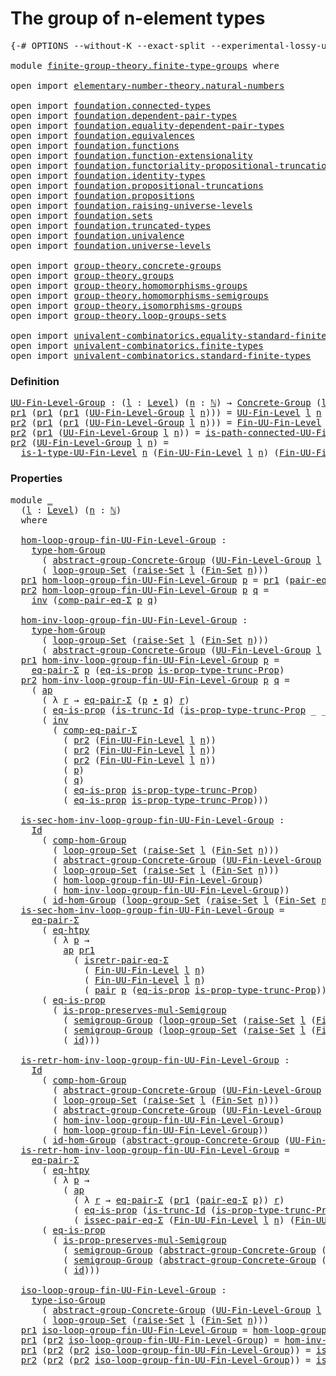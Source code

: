 # The group of n-element types

<pre class="Agda"><a id="41" class="Symbol">{-#</a> <a id="45" class="Keyword">OPTIONS</a> <a id="53" class="Pragma">--without-K</a> <a id="65" class="Pragma">--exact-split</a> <a id="79" class="Pragma">--experimental-lossy-unification</a> <a id="112" class="Symbol">#-}</a>

<a id="117" class="Keyword">module</a> <a id="124" href="finite-group-theory.finite-type-groups.html" class="Module">finite-group-theory.finite-type-groups</a> <a id="163" class="Keyword">where</a>

<a id="170" class="Keyword">open</a> <a id="175" class="Keyword">import</a> <a id="182" href="elementary-number-theory.natural-numbers.html" class="Module">elementary-number-theory.natural-numbers</a>

<a id="224" class="Keyword">open</a> <a id="229" class="Keyword">import</a> <a id="236" href="foundation.connected-types.html" class="Module">foundation.connected-types</a> 
<a id="264" class="Keyword">open</a> <a id="269" class="Keyword">import</a> <a id="276" href="foundation.dependent-pair-types.html" class="Module">foundation.dependent-pair-types</a> 
<a id="309" class="Keyword">open</a> <a id="314" class="Keyword">import</a> <a id="321" href="foundation.equality-dependent-pair-types.html" class="Module">foundation.equality-dependent-pair-types</a> 
<a id="363" class="Keyword">open</a> <a id="368" class="Keyword">import</a> <a id="375" href="foundation.equivalences.html" class="Module">foundation.equivalences</a> 
<a id="400" class="Keyword">open</a> <a id="405" class="Keyword">import</a> <a id="412" href="foundation.functions.html" class="Module">foundation.functions</a>
<a id="433" class="Keyword">open</a> <a id="438" class="Keyword">import</a> <a id="445" href="foundation.function-extensionality.html" class="Module">foundation.function-extensionality</a>
<a id="480" class="Keyword">open</a> <a id="485" class="Keyword">import</a> <a id="492" href="foundation.functoriality-propositional-truncation.html" class="Module">foundation.functoriality-propositional-truncation</a>
<a id="542" class="Keyword">open</a> <a id="547" class="Keyword">import</a> <a id="554" href="foundation.identity-types.html" class="Module">foundation.identity-types</a> 
<a id="581" class="Keyword">open</a> <a id="586" class="Keyword">import</a> <a id="593" href="foundation.propositional-truncations.html" class="Module">foundation.propositional-truncations</a>
<a id="630" class="Keyword">open</a> <a id="635" class="Keyword">import</a> <a id="642" href="foundation.propositions.html" class="Module">foundation.propositions</a>
<a id="666" class="Keyword">open</a> <a id="671" class="Keyword">import</a> <a id="678" href="foundation.raising-universe-levels.html" class="Module">foundation.raising-universe-levels</a>
<a id="713" class="Keyword">open</a> <a id="718" class="Keyword">import</a> <a id="725" href="foundation.sets.html" class="Module">foundation.sets</a>
<a id="741" class="Keyword">open</a> <a id="746" class="Keyword">import</a> <a id="753" href="foundation.truncated-types.html" class="Module">foundation.truncated-types</a>
<a id="780" class="Keyword">open</a> <a id="785" class="Keyword">import</a> <a id="792" href="foundation.univalence.html" class="Module">foundation.univalence</a> 
<a id="815" class="Keyword">open</a> <a id="820" class="Keyword">import</a> <a id="827" href="foundation.universe-levels.html" class="Module">foundation.universe-levels</a> 

<a id="856" class="Keyword">open</a> <a id="861" class="Keyword">import</a> <a id="868" href="group-theory.concrete-groups.html" class="Module">group-theory.concrete-groups</a> 
<a id="898" class="Keyword">open</a> <a id="903" class="Keyword">import</a> <a id="910" href="group-theory.groups.html" class="Module">group-theory.groups</a>
<a id="930" class="Keyword">open</a> <a id="935" class="Keyword">import</a> <a id="942" href="group-theory.homomorphisms-groups.html" class="Module">group-theory.homomorphisms-groups</a>
<a id="976" class="Keyword">open</a> <a id="981" class="Keyword">import</a> <a id="988" href="group-theory.homomorphisms-semigroups.html" class="Module">group-theory.homomorphisms-semigroups</a>
<a id="1026" class="Keyword">open</a> <a id="1031" class="Keyword">import</a> <a id="1038" href="group-theory.isomorphisms-groups.html" class="Module">group-theory.isomorphisms-groups</a>
<a id="1071" class="Keyword">open</a> <a id="1076" class="Keyword">import</a> <a id="1083" href="group-theory.loop-groups-sets.html" class="Module">group-theory.loop-groups-sets</a>

<a id="1114" class="Keyword">open</a> <a id="1119" class="Keyword">import</a> <a id="1126" href="univalent-combinatorics.equality-standard-finite-types.html" class="Module">univalent-combinatorics.equality-standard-finite-types</a>
<a id="1181" class="Keyword">open</a> <a id="1186" class="Keyword">import</a> <a id="1193" href="univalent-combinatorics.finite-types.html" class="Module">univalent-combinatorics.finite-types</a>
<a id="1230" class="Keyword">open</a> <a id="1235" class="Keyword">import</a> <a id="1242" href="univalent-combinatorics.standard-finite-types.html" class="Module">univalent-combinatorics.standard-finite-types</a>
</pre>
### Definition

<pre class="Agda"><a id="UU-Fin-Level-Group"></a><a id="1317" href="finite-group-theory.finite-type-groups.html#1317" class="Function">UU-Fin-Level-Group</a> <a id="1336" class="Symbol">:</a> <a id="1338" class="Symbol">(</a><a id="1339" href="finite-group-theory.finite-type-groups.html#1339" class="Bound">l</a> <a id="1341" class="Symbol">:</a> <a id="1343" href="Agda.Primitive.html#597" class="Postulate">Level</a><a id="1348" class="Symbol">)</a> <a id="1350" class="Symbol">(</a><a id="1351" href="finite-group-theory.finite-type-groups.html#1351" class="Bound">n</a> <a id="1353" class="Symbol">:</a> <a id="1355" href="elementary-number-theory.natural-numbers.html#1530" class="Datatype">ℕ</a><a id="1356" class="Symbol">)</a> <a id="1358" class="Symbol">→</a> <a id="1360" href="group-theory.concrete-groups.html#1988" class="Function">Concrete-Group</a> <a id="1375" class="Symbol">(</a><a id="1376" href="Agda.Primitive.html#780" class="Primitive">lsuc</a> <a id="1381" href="finite-group-theory.finite-type-groups.html#1339" class="Bound">l</a><a id="1382" class="Symbol">)</a>
<a id="1384" href="foundation-core.dependent-pair-types.html#605" class="Field">pr1</a> <a id="1388" class="Symbol">(</a><a id="1389" href="foundation-core.dependent-pair-types.html#605" class="Field">pr1</a> <a id="1393" class="Symbol">(</a><a id="1394" href="foundation-core.dependent-pair-types.html#605" class="Field">pr1</a> <a id="1398" class="Symbol">(</a><a id="1399" href="finite-group-theory.finite-type-groups.html#1317" class="Function">UU-Fin-Level-Group</a> <a id="1418" href="finite-group-theory.finite-type-groups.html#1418" class="Bound">l</a> <a id="1420" href="finite-group-theory.finite-type-groups.html#1420" class="Bound">n</a><a id="1421" class="Symbol">)))</a> <a id="1425" class="Symbol">=</a> <a id="1427" href="univalent-combinatorics.finite-types.html#5389" class="Function">UU-Fin-Level</a> <a id="1440" href="finite-group-theory.finite-type-groups.html#1418" class="Bound">l</a> <a id="1442" href="finite-group-theory.finite-type-groups.html#1420" class="Bound">n</a>
<a id="1444" href="foundation-core.dependent-pair-types.html#617" class="Field">pr2</a> <a id="1448" class="Symbol">(</a><a id="1449" href="foundation-core.dependent-pair-types.html#605" class="Field">pr1</a> <a id="1453" class="Symbol">(</a><a id="1454" href="foundation-core.dependent-pair-types.html#605" class="Field">pr1</a> <a id="1458" class="Symbol">(</a><a id="1459" href="finite-group-theory.finite-type-groups.html#1317" class="Function">UU-Fin-Level-Group</a> <a id="1478" href="finite-group-theory.finite-type-groups.html#1478" class="Bound">l</a> <a id="1480" href="finite-group-theory.finite-type-groups.html#1480" class="Bound">n</a><a id="1481" class="Symbol">)))</a> <a id="1485" class="Symbol">=</a> <a id="1487" href="univalent-combinatorics.finite-types.html#9965" class="Function">Fin-UU-Fin-Level</a> <a id="1504" href="finite-group-theory.finite-type-groups.html#1478" class="Bound">l</a> <a id="1506" href="finite-group-theory.finite-type-groups.html#1480" class="Bound">n</a>
<a id="1508" href="foundation-core.dependent-pair-types.html#617" class="Field">pr2</a> <a id="1512" class="Symbol">(</a><a id="1513" href="foundation-core.dependent-pair-types.html#605" class="Field">pr1</a> <a id="1517" class="Symbol">(</a><a id="1518" href="finite-group-theory.finite-type-groups.html#1317" class="Function">UU-Fin-Level-Group</a> <a id="1537" href="finite-group-theory.finite-type-groups.html#1537" class="Bound">l</a> <a id="1539" href="finite-group-theory.finite-type-groups.html#1539" class="Bound">n</a><a id="1540" class="Symbol">))</a> <a id="1543" class="Symbol">=</a> <a id="1545" href="univalent-combinatorics.finite-types.html#23575" class="Function">is-path-connected-UU-Fin-Level</a> <a id="1576" href="finite-group-theory.finite-type-groups.html#1539" class="Bound">n</a>
<a id="1578" href="foundation-core.dependent-pair-types.html#617" class="Field">pr2</a> <a id="1582" class="Symbol">(</a><a id="1583" href="finite-group-theory.finite-type-groups.html#1317" class="Function">UU-Fin-Level-Group</a> <a id="1602" href="finite-group-theory.finite-type-groups.html#1602" class="Bound">l</a> <a id="1604" href="finite-group-theory.finite-type-groups.html#1604" class="Bound">n</a><a id="1605" class="Symbol">)</a> <a id="1607" class="Symbol">=</a>
  <a id="1611" href="univalent-combinatorics.finite-types.html#21706" class="Function">is-1-type-UU-Fin-Level</a> <a id="1634" href="finite-group-theory.finite-type-groups.html#1604" class="Bound">n</a> <a id="1636" class="Symbol">(</a><a id="1637" href="univalent-combinatorics.finite-types.html#9965" class="Function">Fin-UU-Fin-Level</a> <a id="1654" href="finite-group-theory.finite-type-groups.html#1602" class="Bound">l</a> <a id="1656" href="finite-group-theory.finite-type-groups.html#1604" class="Bound">n</a><a id="1657" class="Symbol">)</a> <a id="1659" class="Symbol">(</a><a id="1660" href="univalent-combinatorics.finite-types.html#9965" class="Function">Fin-UU-Fin-Level</a> <a id="1677" href="finite-group-theory.finite-type-groups.html#1602" class="Bound">l</a> <a id="1679" href="finite-group-theory.finite-type-groups.html#1604" class="Bound">n</a><a id="1680" class="Symbol">)</a>
</pre>
### Properties

<pre class="Agda"><a id="1711" class="Keyword">module</a> <a id="1718" href="finite-group-theory.finite-type-groups.html#1718" class="Module">_</a>
  <a id="1722" class="Symbol">(</a><a id="1723" href="finite-group-theory.finite-type-groups.html#1723" class="Bound">l</a> <a id="1725" class="Symbol">:</a> <a id="1727" href="Agda.Primitive.html#597" class="Postulate">Level</a><a id="1732" class="Symbol">)</a> <a id="1734" class="Symbol">(</a><a id="1735" href="finite-group-theory.finite-type-groups.html#1735" class="Bound">n</a> <a id="1737" class="Symbol">:</a> <a id="1739" href="elementary-number-theory.natural-numbers.html#1530" class="Datatype">ℕ</a><a id="1740" class="Symbol">)</a>
  <a id="1744" class="Keyword">where</a>

  <a id="1753" href="finite-group-theory.finite-type-groups.html#1753" class="Function">hom-loop-group-fin-UU-Fin-Level-Group</a> <a id="1791" class="Symbol">:</a>
    <a id="1797" href="group-theory.homomorphisms-groups.html#1617" class="Function">type-hom-Group</a>
      <a id="1818" class="Symbol">(</a> <a id="1820" href="group-theory.concrete-groups.html#6365" class="Function">abstract-group-Concrete-Group</a> <a id="1850" class="Symbol">(</a><a id="1851" href="finite-group-theory.finite-type-groups.html#1317" class="Function">UU-Fin-Level-Group</a> <a id="1870" href="finite-group-theory.finite-type-groups.html#1723" class="Bound">l</a> <a id="1872" href="finite-group-theory.finite-type-groups.html#1735" class="Bound">n</a><a id="1873" class="Symbol">))</a>
      <a id="1882" class="Symbol">(</a> <a id="1884" href="group-theory.loop-groups-sets.html#3430" class="Function">loop-group-Set</a> <a id="1899" class="Symbol">(</a><a id="1900" href="foundation.raising-universe-levels.html#2149" class="Function">raise-Set</a> <a id="1910" href="finite-group-theory.finite-type-groups.html#1723" class="Bound">l</a> <a id="1912" class="Symbol">(</a><a id="1913" href="univalent-combinatorics.standard-finite-types.html#2285" class="Function">Fin-Set</a> <a id="1921" href="finite-group-theory.finite-type-groups.html#1735" class="Bound">n</a><a id="1922" class="Symbol">)))</a>
  <a id="1928" href="foundation-core.dependent-pair-types.html#605" class="Field">pr1</a> <a id="1932" href="finite-group-theory.finite-type-groups.html#1753" class="Function">hom-loop-group-fin-UU-Fin-Level-Group</a> <a id="1970" href="finite-group-theory.finite-type-groups.html#1970" class="Bound">p</a> <a id="1972" class="Symbol">=</a> <a id="1974" href="foundation-core.dependent-pair-types.html#605" class="Field">pr1</a> <a id="1978" class="Symbol">(</a><a id="1979" href="foundation.equality-dependent-pair-types.html#1398" class="Function">pair-eq-Σ</a> <a id="1989" href="finite-group-theory.finite-type-groups.html#1970" class="Bound">p</a><a id="1990" class="Symbol">)</a>
  <a id="1994" href="foundation-core.dependent-pair-types.html#617" class="Field">pr2</a> <a id="1998" href="finite-group-theory.finite-type-groups.html#1753" class="Function">hom-loop-group-fin-UU-Fin-Level-Group</a> <a id="2036" href="finite-group-theory.finite-type-groups.html#2036" class="Bound">p</a> <a id="2038" href="finite-group-theory.finite-type-groups.html#2038" class="Bound">q</a> <a id="2040" class="Symbol">=</a>
    <a id="2046" href="foundation-core.identity-types.html#2729" class="Function">inv</a> <a id="2050" class="Symbol">(</a><a id="2051" href="foundation.equality-dependent-pair-types.html#3193" class="Function">comp-pair-eq-Σ</a> <a id="2066" href="finite-group-theory.finite-type-groups.html#2036" class="Bound">p</a> <a id="2068" href="finite-group-theory.finite-type-groups.html#2038" class="Bound">q</a><a id="2069" class="Symbol">)</a>
  
  <a id="2076" href="finite-group-theory.finite-type-groups.html#2076" class="Function">hom-inv-loop-group-fin-UU-Fin-Level-Group</a> <a id="2118" class="Symbol">:</a>
    <a id="2124" href="group-theory.homomorphisms-groups.html#1617" class="Function">type-hom-Group</a>
      <a id="2145" class="Symbol">(</a> <a id="2147" href="group-theory.loop-groups-sets.html#3430" class="Function">loop-group-Set</a> <a id="2162" class="Symbol">(</a><a id="2163" href="foundation.raising-universe-levels.html#2149" class="Function">raise-Set</a> <a id="2173" href="finite-group-theory.finite-type-groups.html#1723" class="Bound">l</a> <a id="2175" class="Symbol">(</a><a id="2176" href="univalent-combinatorics.standard-finite-types.html#2285" class="Function">Fin-Set</a> <a id="2184" href="finite-group-theory.finite-type-groups.html#1735" class="Bound">n</a><a id="2185" class="Symbol">)))</a>
      <a id="2195" class="Symbol">(</a> <a id="2197" href="group-theory.concrete-groups.html#6365" class="Function">abstract-group-Concrete-Group</a> <a id="2227" class="Symbol">(</a><a id="2228" href="finite-group-theory.finite-type-groups.html#1317" class="Function">UU-Fin-Level-Group</a> <a id="2247" href="finite-group-theory.finite-type-groups.html#1723" class="Bound">l</a> <a id="2249" href="finite-group-theory.finite-type-groups.html#1735" class="Bound">n</a><a id="2250" class="Symbol">))</a>
  <a id="2255" href="foundation-core.dependent-pair-types.html#605" class="Field">pr1</a> <a id="2259" href="finite-group-theory.finite-type-groups.html#2076" class="Function">hom-inv-loop-group-fin-UU-Fin-Level-Group</a> <a id="2301" href="finite-group-theory.finite-type-groups.html#2301" class="Bound">p</a> <a id="2303" class="Symbol">=</a>
    <a id="2309" href="foundation.equality-dependent-pair-types.html#1481" class="Function">eq-pair-Σ</a> <a id="2319" href="finite-group-theory.finite-type-groups.html#2301" class="Bound">p</a> <a id="2321" class="Symbol">(</a><a id="2322" href="foundation-core.propositions.html#2719" class="Function">eq-is-prop</a> <a id="2333" href="foundation.propositional-truncations.html#2227" class="Function">is-prop-type-trunc-Prop</a><a id="2356" class="Symbol">)</a>
  <a id="2360" href="foundation-core.dependent-pair-types.html#617" class="Field">pr2</a> <a id="2364" href="finite-group-theory.finite-type-groups.html#2076" class="Function">hom-inv-loop-group-fin-UU-Fin-Level-Group</a> <a id="2406" href="finite-group-theory.finite-type-groups.html#2406" class="Bound">p</a> <a id="2408" href="finite-group-theory.finite-type-groups.html#2408" class="Bound">q</a> <a id="2410" class="Symbol">=</a>
    <a id="2416" class="Symbol">(</a> <a id="2418" href="foundation-core.identity-types.html#4003" class="Function">ap</a>
      <a id="2427" class="Symbol">(</a> <a id="2429" class="Symbol">λ</a> <a id="2431" href="finite-group-theory.finite-type-groups.html#2431" class="Bound">r</a> <a id="2433" class="Symbol">→</a> <a id="2435" href="foundation.equality-dependent-pair-types.html#1481" class="Function">eq-pair-Σ</a> <a id="2445" class="Symbol">(</a><a id="2446" href="finite-group-theory.finite-type-groups.html#2406" class="Bound">p</a> <a id="2448" href="foundation-core.identity-types.html#2425" class="Function Operator">∙</a> <a id="2450" href="finite-group-theory.finite-type-groups.html#2408" class="Bound">q</a><a id="2451" class="Symbol">)</a> <a id="2453" href="finite-group-theory.finite-type-groups.html#2431" class="Bound">r</a><a id="2454" class="Symbol">)</a>
      <a id="2462" class="Symbol">(</a> <a id="2464" href="foundation-core.propositions.html#2719" class="Function">eq-is-prop</a> <a id="2475" class="Symbol">(</a><a id="2476" href="foundation-core.truncated-types.html#3072" class="Function">is-trunc-Id</a> <a id="2488" class="Symbol">(</a><a id="2489" href="foundation.propositional-truncations.html#2227" class="Function">is-prop-type-trunc-Prop</a> <a id="2513" class="Symbol">_</a> <a id="2515" class="Symbol">_))))</a> <a id="2521" href="foundation-core.identity-types.html#2425" class="Function Operator">∙</a>
      <a id="2529" class="Symbol">(</a> <a id="2531" href="foundation-core.identity-types.html#2729" class="Function">inv</a>
        <a id="2543" class="Symbol">(</a> <a id="2545" href="foundation.equality-dependent-pair-types.html#2808" class="Function">comp-eq-pair-Σ</a>
          <a id="2570" class="Symbol">(</a> <a id="2572" href="foundation-core.dependent-pair-types.html#617" class="Field">pr2</a> <a id="2576" class="Symbol">(</a><a id="2577" href="univalent-combinatorics.finite-types.html#9965" class="Function">Fin-UU-Fin-Level</a> <a id="2594" href="finite-group-theory.finite-type-groups.html#1723" class="Bound">l</a> <a id="2596" href="finite-group-theory.finite-type-groups.html#1735" class="Bound">n</a><a id="2597" class="Symbol">))</a>
          <a id="2610" class="Symbol">(</a> <a id="2612" href="foundation-core.dependent-pair-types.html#617" class="Field">pr2</a> <a id="2616" class="Symbol">(</a><a id="2617" href="univalent-combinatorics.finite-types.html#9965" class="Function">Fin-UU-Fin-Level</a> <a id="2634" href="finite-group-theory.finite-type-groups.html#1723" class="Bound">l</a> <a id="2636" href="finite-group-theory.finite-type-groups.html#1735" class="Bound">n</a><a id="2637" class="Symbol">))</a>
          <a id="2650" class="Symbol">(</a> <a id="2652" href="foundation-core.dependent-pair-types.html#617" class="Field">pr2</a> <a id="2656" class="Symbol">(</a><a id="2657" href="univalent-combinatorics.finite-types.html#9965" class="Function">Fin-UU-Fin-Level</a> <a id="2674" href="finite-group-theory.finite-type-groups.html#1723" class="Bound">l</a> <a id="2676" href="finite-group-theory.finite-type-groups.html#1735" class="Bound">n</a><a id="2677" class="Symbol">))</a>
          <a id="2690" class="Symbol">(</a> <a id="2692" href="finite-group-theory.finite-type-groups.html#2406" class="Bound">p</a><a id="2693" class="Symbol">)</a>
          <a id="2705" class="Symbol">(</a> <a id="2707" href="finite-group-theory.finite-type-groups.html#2408" class="Bound">q</a><a id="2708" class="Symbol">)</a>
          <a id="2720" class="Symbol">(</a> <a id="2722" href="foundation-core.propositions.html#2719" class="Function">eq-is-prop</a> <a id="2733" href="foundation.propositional-truncations.html#2227" class="Function">is-prop-type-trunc-Prop</a><a id="2756" class="Symbol">)</a>
          <a id="2768" class="Symbol">(</a> <a id="2770" href="foundation-core.propositions.html#2719" class="Function">eq-is-prop</a> <a id="2781" href="foundation.propositional-truncations.html#2227" class="Function">is-prop-type-trunc-Prop</a><a id="2804" class="Symbol">)))</a>

  <a id="2811" href="finite-group-theory.finite-type-groups.html#2811" class="Function">is-sec-hom-inv-loop-group-fin-UU-Fin-Level-Group</a> <a id="2860" class="Symbol">:</a>
    <a id="2866" href="foundation-core.identity-types.html#1767" class="Datatype">Id</a>
      <a id="2875" class="Symbol">(</a> <a id="2877" href="group-theory.homomorphisms-groups.html#2243" class="Function">comp-hom-Group</a>
        <a id="2900" class="Symbol">(</a> <a id="2902" href="group-theory.loop-groups-sets.html#3430" class="Function">loop-group-Set</a> <a id="2917" class="Symbol">(</a><a id="2918" href="foundation.raising-universe-levels.html#2149" class="Function">raise-Set</a> <a id="2928" href="finite-group-theory.finite-type-groups.html#1723" class="Bound">l</a> <a id="2930" class="Symbol">(</a><a id="2931" href="univalent-combinatorics.standard-finite-types.html#2285" class="Function">Fin-Set</a> <a id="2939" href="finite-group-theory.finite-type-groups.html#1735" class="Bound">n</a><a id="2940" class="Symbol">)))</a>
        <a id="2952" class="Symbol">(</a> <a id="2954" href="group-theory.concrete-groups.html#6365" class="Function">abstract-group-Concrete-Group</a> <a id="2984" class="Symbol">(</a><a id="2985" href="finite-group-theory.finite-type-groups.html#1317" class="Function">UU-Fin-Level-Group</a> <a id="3004" href="finite-group-theory.finite-type-groups.html#1723" class="Bound">l</a> <a id="3006" href="finite-group-theory.finite-type-groups.html#1735" class="Bound">n</a><a id="3007" class="Symbol">))</a>
        <a id="3018" class="Symbol">(</a> <a id="3020" href="group-theory.loop-groups-sets.html#3430" class="Function">loop-group-Set</a> <a id="3035" class="Symbol">(</a><a id="3036" href="foundation.raising-universe-levels.html#2149" class="Function">raise-Set</a> <a id="3046" href="finite-group-theory.finite-type-groups.html#1723" class="Bound">l</a> <a id="3048" class="Symbol">(</a><a id="3049" href="univalent-combinatorics.standard-finite-types.html#2285" class="Function">Fin-Set</a> <a id="3057" href="finite-group-theory.finite-type-groups.html#1735" class="Bound">n</a><a id="3058" class="Symbol">)))</a>
        <a id="3070" class="Symbol">(</a> <a id="3072" href="finite-group-theory.finite-type-groups.html#1753" class="Function">hom-loop-group-fin-UU-Fin-Level-Group</a><a id="3109" class="Symbol">)</a>
        <a id="3119" class="Symbol">(</a> <a id="3121" href="finite-group-theory.finite-type-groups.html#2076" class="Function">hom-inv-loop-group-fin-UU-Fin-Level-Group</a><a id="3162" class="Symbol">))</a>
      <a id="3171" class="Symbol">(</a> <a id="3173" href="group-theory.homomorphisms-groups.html#2074" class="Function">id-hom-Group</a> <a id="3186" class="Symbol">(</a><a id="3187" href="group-theory.loop-groups-sets.html#3430" class="Function">loop-group-Set</a> <a id="3202" class="Symbol">(</a><a id="3203" href="foundation.raising-universe-levels.html#2149" class="Function">raise-Set</a> <a id="3213" href="finite-group-theory.finite-type-groups.html#1723" class="Bound">l</a> <a id="3215" class="Symbol">(</a><a id="3216" href="univalent-combinatorics.standard-finite-types.html#2285" class="Function">Fin-Set</a> <a id="3224" href="finite-group-theory.finite-type-groups.html#1735" class="Bound">n</a><a id="3225" class="Symbol">))))</a>
  <a id="3232" href="finite-group-theory.finite-type-groups.html#2811" class="Function">is-sec-hom-inv-loop-group-fin-UU-Fin-Level-Group</a> <a id="3281" class="Symbol">=</a>
    <a id="3287" href="foundation.equality-dependent-pair-types.html#1481" class="Function">eq-pair-Σ</a>
      <a id="3303" class="Symbol">(</a> <a id="3305" href="foundation-core.function-extensionality.html#1463" class="Function">eq-htpy</a>
        <a id="3321" class="Symbol">(</a> <a id="3323" class="Symbol">λ</a> <a id="3325" href="finite-group-theory.finite-type-groups.html#3325" class="Bound">p</a> <a id="3327" class="Symbol">→</a>
          <a id="3339" href="foundation-core.identity-types.html#4003" class="Function">ap</a> <a id="3342" href="foundation-core.dependent-pair-types.html#605" class="Field">pr1</a>
            <a id="3358" class="Symbol">(</a> <a id="3360" href="foundation.equality-dependent-pair-types.html#1715" class="Function">isretr-pair-eq-Σ</a>
              <a id="3391" class="Symbol">(</a> <a id="3393" href="univalent-combinatorics.finite-types.html#9965" class="Function">Fin-UU-Fin-Level</a> <a id="3410" href="finite-group-theory.finite-type-groups.html#1723" class="Bound">l</a> <a id="3412" href="finite-group-theory.finite-type-groups.html#1735" class="Bound">n</a><a id="3413" class="Symbol">)</a>
              <a id="3429" class="Symbol">(</a> <a id="3431" href="univalent-combinatorics.finite-types.html#9965" class="Function">Fin-UU-Fin-Level</a> <a id="3448" href="finite-group-theory.finite-type-groups.html#1723" class="Bound">l</a> <a id="3450" href="finite-group-theory.finite-type-groups.html#1735" class="Bound">n</a><a id="3451" class="Symbol">)</a>
              <a id="3467" class="Symbol">(</a> <a id="3469" href="foundation-core.dependent-pair-types.html#588" class="InductiveConstructor">pair</a> <a id="3474" href="finite-group-theory.finite-type-groups.html#3325" class="Bound">p</a> <a id="3476" class="Symbol">(</a><a id="3477" href="foundation-core.propositions.html#2719" class="Function">eq-is-prop</a> <a id="3488" href="foundation.propositional-truncations.html#2227" class="Function">is-prop-type-trunc-Prop</a><a id="3511" class="Symbol">)))))</a>
      <a id="3523" class="Symbol">(</a> <a id="3525" href="foundation-core.propositions.html#2719" class="Function">eq-is-prop</a>
        <a id="3544" class="Symbol">(</a> <a id="3546" href="group-theory.homomorphisms-semigroups.html#2098" class="Function">is-prop-preserves-mul-Semigroup</a>
          <a id="3588" class="Symbol">(</a> <a id="3590" href="group-theory.groups.html#2590" class="Function">semigroup-Group</a> <a id="3606" class="Symbol">(</a><a id="3607" href="group-theory.loop-groups-sets.html#3430" class="Function">loop-group-Set</a> <a id="3622" class="Symbol">(</a><a id="3623" href="foundation.raising-universe-levels.html#2149" class="Function">raise-Set</a> <a id="3633" href="finite-group-theory.finite-type-groups.html#1723" class="Bound">l</a> <a id="3635" class="Symbol">(</a><a id="3636" href="univalent-combinatorics.standard-finite-types.html#2285" class="Function">Fin-Set</a> <a id="3644" href="finite-group-theory.finite-type-groups.html#1735" class="Bound">n</a><a id="3645" class="Symbol">))))</a>
          <a id="3660" class="Symbol">(</a> <a id="3662" href="group-theory.groups.html#2590" class="Function">semigroup-Group</a> <a id="3678" class="Symbol">(</a><a id="3679" href="group-theory.loop-groups-sets.html#3430" class="Function">loop-group-Set</a> <a id="3694" class="Symbol">(</a><a id="3695" href="foundation.raising-universe-levels.html#2149" class="Function">raise-Set</a> <a id="3705" href="finite-group-theory.finite-type-groups.html#1723" class="Bound">l</a> <a id="3707" class="Symbol">(</a><a id="3708" href="univalent-combinatorics.standard-finite-types.html#2285" class="Function">Fin-Set</a> <a id="3716" href="finite-group-theory.finite-type-groups.html#1735" class="Bound">n</a><a id="3717" class="Symbol">))))</a>
          <a id="3732" class="Symbol">(</a> <a id="3734" href="foundation-core.functions.html#322" class="Function">id</a><a id="3736" class="Symbol">)))</a>

  <a id="3743" href="finite-group-theory.finite-type-groups.html#3743" class="Function">is-retr-hom-inv-loop-group-fin-UU-Fin-Level-Group</a> <a id="3793" class="Symbol">:</a>
    <a id="3799" href="foundation-core.identity-types.html#1767" class="Datatype">Id</a>
      <a id="3808" class="Symbol">(</a> <a id="3810" href="group-theory.homomorphisms-groups.html#2243" class="Function">comp-hom-Group</a>
        <a id="3833" class="Symbol">(</a> <a id="3835" href="group-theory.concrete-groups.html#6365" class="Function">abstract-group-Concrete-Group</a> <a id="3865" class="Symbol">(</a><a id="3866" href="finite-group-theory.finite-type-groups.html#1317" class="Function">UU-Fin-Level-Group</a> <a id="3885" href="finite-group-theory.finite-type-groups.html#1723" class="Bound">l</a> <a id="3887" href="finite-group-theory.finite-type-groups.html#1735" class="Bound">n</a><a id="3888" class="Symbol">))</a>
        <a id="3899" class="Symbol">(</a> <a id="3901" href="group-theory.loop-groups-sets.html#3430" class="Function">loop-group-Set</a> <a id="3916" class="Symbol">(</a><a id="3917" href="foundation.raising-universe-levels.html#2149" class="Function">raise-Set</a> <a id="3927" href="finite-group-theory.finite-type-groups.html#1723" class="Bound">l</a> <a id="3929" class="Symbol">(</a><a id="3930" href="univalent-combinatorics.standard-finite-types.html#2285" class="Function">Fin-Set</a> <a id="3938" href="finite-group-theory.finite-type-groups.html#1735" class="Bound">n</a><a id="3939" class="Symbol">)))</a>
        <a id="3951" class="Symbol">(</a> <a id="3953" href="group-theory.concrete-groups.html#6365" class="Function">abstract-group-Concrete-Group</a> <a id="3983" class="Symbol">(</a><a id="3984" href="finite-group-theory.finite-type-groups.html#1317" class="Function">UU-Fin-Level-Group</a> <a id="4003" href="finite-group-theory.finite-type-groups.html#1723" class="Bound">l</a> <a id="4005" href="finite-group-theory.finite-type-groups.html#1735" class="Bound">n</a><a id="4006" class="Symbol">))</a>
        <a id="4017" class="Symbol">(</a> <a id="4019" href="finite-group-theory.finite-type-groups.html#2076" class="Function">hom-inv-loop-group-fin-UU-Fin-Level-Group</a><a id="4060" class="Symbol">)</a>
        <a id="4070" class="Symbol">(</a> <a id="4072" href="finite-group-theory.finite-type-groups.html#1753" class="Function">hom-loop-group-fin-UU-Fin-Level-Group</a><a id="4109" class="Symbol">))</a>
      <a id="4118" class="Symbol">(</a> <a id="4120" href="group-theory.homomorphisms-groups.html#2074" class="Function">id-hom-Group</a> <a id="4133" class="Symbol">(</a><a id="4134" href="group-theory.concrete-groups.html#6365" class="Function">abstract-group-Concrete-Group</a> <a id="4164" class="Symbol">(</a><a id="4165" href="finite-group-theory.finite-type-groups.html#1317" class="Function">UU-Fin-Level-Group</a> <a id="4184" href="finite-group-theory.finite-type-groups.html#1723" class="Bound">l</a> <a id="4186" href="finite-group-theory.finite-type-groups.html#1735" class="Bound">n</a><a id="4187" class="Symbol">)))</a>
  <a id="4193" href="finite-group-theory.finite-type-groups.html#3743" class="Function">is-retr-hom-inv-loop-group-fin-UU-Fin-Level-Group</a> <a id="4243" class="Symbol">=</a>
    <a id="4249" href="foundation.equality-dependent-pair-types.html#1481" class="Function">eq-pair-Σ</a>
      <a id="4265" class="Symbol">(</a> <a id="4267" href="foundation-core.function-extensionality.html#1463" class="Function">eq-htpy</a>
        <a id="4283" class="Symbol">(</a> <a id="4285" class="Symbol">λ</a> <a id="4287" href="finite-group-theory.finite-type-groups.html#4287" class="Bound">p</a> <a id="4289" class="Symbol">→</a>
          <a id="4301" class="Symbol">(</a> <a id="4303" href="foundation-core.identity-types.html#4003" class="Function">ap</a>
            <a id="4318" class="Symbol">(</a> <a id="4320" class="Symbol">λ</a> <a id="4322" href="finite-group-theory.finite-type-groups.html#4322" class="Bound">r</a> <a id="4324" class="Symbol">→</a> <a id="4326" href="foundation.equality-dependent-pair-types.html#1481" class="Function">eq-pair-Σ</a> <a id="4336" class="Symbol">(</a><a id="4337" href="foundation-core.dependent-pair-types.html#605" class="Field">pr1</a> <a id="4341" class="Symbol">(</a><a id="4342" href="foundation.equality-dependent-pair-types.html#1398" class="Function">pair-eq-Σ</a> <a id="4352" href="finite-group-theory.finite-type-groups.html#4287" class="Bound">p</a><a id="4353" class="Symbol">))</a> <a id="4356" href="finite-group-theory.finite-type-groups.html#4322" class="Bound">r</a><a id="4357" class="Symbol">)</a>
            <a id="4371" class="Symbol">(</a> <a id="4373" href="foundation-core.propositions.html#2719" class="Function">eq-is-prop</a> <a id="4384" class="Symbol">(</a><a id="4385" href="foundation-core.truncated-types.html#3072" class="Function">is-trunc-Id</a> <a id="4397" class="Symbol">(</a><a id="4398" href="foundation.propositional-truncations.html#2227" class="Function">is-prop-type-trunc-Prop</a> <a id="4422" class="Symbol">_</a> <a id="4424" class="Symbol">_))))</a>  <a id="4431" href="foundation-core.identity-types.html#2425" class="Function Operator">∙</a>
            <a id="4445" class="Symbol">(</a> <a id="4447" href="foundation.equality-dependent-pair-types.html#1893" class="Function">issec-pair-eq-Σ</a> <a id="4463" class="Symbol">(</a><a id="4464" href="univalent-combinatorics.finite-types.html#9965" class="Function">Fin-UU-Fin-Level</a> <a id="4481" href="finite-group-theory.finite-type-groups.html#1723" class="Bound">l</a> <a id="4483" href="finite-group-theory.finite-type-groups.html#1735" class="Bound">n</a><a id="4484" class="Symbol">)</a> <a id="4486" class="Symbol">(</a><a id="4487" href="univalent-combinatorics.finite-types.html#9965" class="Function">Fin-UU-Fin-Level</a> <a id="4504" href="finite-group-theory.finite-type-groups.html#1723" class="Bound">l</a> <a id="4506" href="finite-group-theory.finite-type-groups.html#1735" class="Bound">n</a><a id="4507" class="Symbol">)</a> <a id="4509" href="finite-group-theory.finite-type-groups.html#4287" class="Bound">p</a><a id="4510" class="Symbol">)))</a>
      <a id="4520" class="Symbol">(</a> <a id="4522" href="foundation-core.propositions.html#2719" class="Function">eq-is-prop</a>
        <a id="4541" class="Symbol">(</a> <a id="4543" href="group-theory.homomorphisms-semigroups.html#2098" class="Function">is-prop-preserves-mul-Semigroup</a>
          <a id="4585" class="Symbol">(</a> <a id="4587" href="group-theory.groups.html#2590" class="Function">semigroup-Group</a> <a id="4603" class="Symbol">(</a><a id="4604" href="group-theory.concrete-groups.html#6365" class="Function">abstract-group-Concrete-Group</a> <a id="4634" class="Symbol">(</a><a id="4635" href="finite-group-theory.finite-type-groups.html#1317" class="Function">UU-Fin-Level-Group</a> <a id="4654" href="finite-group-theory.finite-type-groups.html#1723" class="Bound">l</a> <a id="4656" href="finite-group-theory.finite-type-groups.html#1735" class="Bound">n</a><a id="4657" class="Symbol">)))</a>
          <a id="4671" class="Symbol">(</a> <a id="4673" href="group-theory.groups.html#2590" class="Function">semigroup-Group</a> <a id="4689" class="Symbol">(</a><a id="4690" href="group-theory.concrete-groups.html#6365" class="Function">abstract-group-Concrete-Group</a> <a id="4720" class="Symbol">(</a><a id="4721" href="finite-group-theory.finite-type-groups.html#1317" class="Function">UU-Fin-Level-Group</a> <a id="4740" href="finite-group-theory.finite-type-groups.html#1723" class="Bound">l</a> <a id="4742" href="finite-group-theory.finite-type-groups.html#1735" class="Bound">n</a><a id="4743" class="Symbol">)))</a>
          <a id="4757" class="Symbol">(</a> <a id="4759" href="foundation-core.functions.html#322" class="Function">id</a><a id="4761" class="Symbol">)))</a>

  <a id="4768" href="finite-group-theory.finite-type-groups.html#4768" class="Function">iso-loop-group-fin-UU-Fin-Level-Group</a> <a id="4806" class="Symbol">:</a>
    <a id="4812" href="group-theory.isomorphisms-groups.html#1701" class="Function">type-iso-Group</a>
      <a id="4833" class="Symbol">(</a> <a id="4835" href="group-theory.concrete-groups.html#6365" class="Function">abstract-group-Concrete-Group</a> <a id="4865" class="Symbol">(</a><a id="4866" href="finite-group-theory.finite-type-groups.html#1317" class="Function">UU-Fin-Level-Group</a> <a id="4885" href="finite-group-theory.finite-type-groups.html#1723" class="Bound">l</a> <a id="4887" href="finite-group-theory.finite-type-groups.html#1735" class="Bound">n</a><a id="4888" class="Symbol">))</a>
      <a id="4897" class="Symbol">(</a> <a id="4899" href="group-theory.loop-groups-sets.html#3430" class="Function">loop-group-Set</a> <a id="4914" class="Symbol">(</a><a id="4915" href="foundation.raising-universe-levels.html#2149" class="Function">raise-Set</a> <a id="4925" href="finite-group-theory.finite-type-groups.html#1723" class="Bound">l</a> <a id="4927" class="Symbol">(</a><a id="4928" href="univalent-combinatorics.standard-finite-types.html#2285" class="Function">Fin-Set</a> <a id="4936" href="finite-group-theory.finite-type-groups.html#1735" class="Bound">n</a><a id="4937" class="Symbol">)))</a>
  <a id="4943" href="foundation-core.dependent-pair-types.html#605" class="Field">pr1</a> <a id="4947" href="finite-group-theory.finite-type-groups.html#4768" class="Function">iso-loop-group-fin-UU-Fin-Level-Group</a> <a id="4985" class="Symbol">=</a> <a id="4987" href="finite-group-theory.finite-type-groups.html#1753" class="Function">hom-loop-group-fin-UU-Fin-Level-Group</a>
  <a id="5027" href="foundation-core.dependent-pair-types.html#605" class="Field">pr1</a> <a id="5031" class="Symbol">(</a><a id="5032" href="foundation-core.dependent-pair-types.html#617" class="Field">pr2</a> <a id="5036" href="finite-group-theory.finite-type-groups.html#4768" class="Function">iso-loop-group-fin-UU-Fin-Level-Group</a><a id="5073" class="Symbol">)</a> <a id="5075" class="Symbol">=</a> <a id="5077" href="finite-group-theory.finite-type-groups.html#2076" class="Function">hom-inv-loop-group-fin-UU-Fin-Level-Group</a>
  <a id="5121" href="foundation-core.dependent-pair-types.html#605" class="Field">pr1</a> <a id="5125" class="Symbol">(</a><a id="5126" href="foundation-core.dependent-pair-types.html#617" class="Field">pr2</a> <a id="5130" class="Symbol">(</a><a id="5131" href="foundation-core.dependent-pair-types.html#617" class="Field">pr2</a> <a id="5135" href="finite-group-theory.finite-type-groups.html#4768" class="Function">iso-loop-group-fin-UU-Fin-Level-Group</a><a id="5172" class="Symbol">))</a> <a id="5175" class="Symbol">=</a> <a id="5177" href="finite-group-theory.finite-type-groups.html#2811" class="Function">is-sec-hom-inv-loop-group-fin-UU-Fin-Level-Group</a>
  <a id="5228" href="foundation-core.dependent-pair-types.html#617" class="Field">pr2</a> <a id="5232" class="Symbol">(</a><a id="5233" href="foundation-core.dependent-pair-types.html#617" class="Field">pr2</a> <a id="5237" class="Symbol">(</a><a id="5238" href="foundation-core.dependent-pair-types.html#617" class="Field">pr2</a> <a id="5242" href="finite-group-theory.finite-type-groups.html#4768" class="Function">iso-loop-group-fin-UU-Fin-Level-Group</a><a id="5279" class="Symbol">))</a> <a id="5282" class="Symbol">=</a> <a id="5284" href="finite-group-theory.finite-type-groups.html#3743" class="Function">is-retr-hom-inv-loop-group-fin-UU-Fin-Level-Group</a>
</pre>



